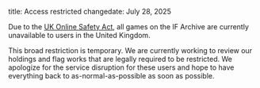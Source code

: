 title: Access restricted
changedate: July 28, 2025

Due to the [UK Online Safety Act][ukosa], all games on the IF Archive are currently unavailable to users in the United Kingdom.

[ukosa]: https://www.gov.uk/government/publications/online-safety-act-explainer

This broad restriction is temporary. We are currently working to review our holdings and flag works that are legally required to be restricted. We apologize for the service disruption for these users and hope to have everything back to as-normal-as-possible as soon as possible. 

